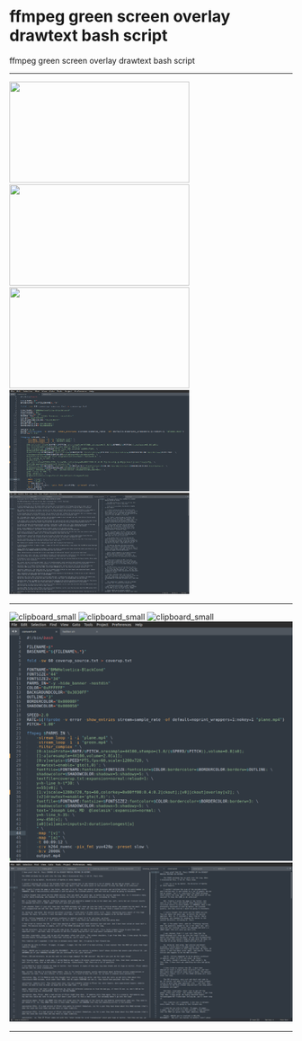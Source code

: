 # ffmpeg green screen overlay drawtext bash script
 ffmpeg green screen overlay drawtext bash script
 
***
<html>
<div>
 <img src="https://github.com/HakkaTjakka/ffmpeg-green-screen-overlay-drawtext-bash-script/blob/main/demo_material/green.gif" height="180" width="320">
 <img src="https://github.com/HakkaTjakka/ffmpeg-green-screen-overlay-drawtext-bash-script/blob/main/demo_material/plane.gif" height="180" width="320">
 <img src="https://github.com/HakkaTjakka/ffmpeg-green-screen-overlay-drawtext-bash-script/blob/main/demo_material/output.gif" height="180" width="320">
 <br>
 <img src="https://github.com/HakkaTjakka/ffmpeg-green-screen-overlay-drawtext-bash-script/blob/main/demo_material/ffmpeg_bash.png" height="180" width="320">
 <img src="https://github.com/HakkaTjakka/ffmpeg-green-screen-overlay-drawtext-bash-script/blob/main/demo_material/text.png" height="180" width="320">
</div>
</html>

***
![clipboard_small](https://github.com/HakkaTjakka/ffmpeg-green-screen-overlay-drawtext-bash-script/blob/main/demo_material/output.gif)
![clipboard_small](https://github.com/HakkaTjakka/ffmpeg-green-screen-overlay-drawtext-bash-script/blob/main/demo_material/green.gif)
![clipboard_small](https://github.com/HakkaTjakka/ffmpeg-green-screen-overlay-drawtext-bash-script/blob/main/demo_material/plane.gif)
![clipboard_small](https://github.com/HakkaTjakka/ffmpeg-green-screen-overlay-drawtext-bash-script/blob/main/demo_material/ffmpeg_bash.png)
![clipboard_small](https://github.com/HakkaTjakka/ffmpeg-green-screen-overlay-drawtext-bash-script/blob/main/demo_material/text.png)
***



